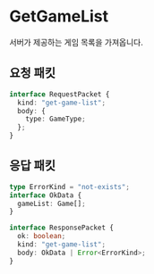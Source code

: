 # GetGameList

서버가 제공하는 게임 목록을 가져옵니다.

## 요청 패킷

```typescript
interface RequestPacket {
  kind: "get-game-list";
  body: {
    type: GameType;
  };
}
```

## 응답 패킷

```typescript
type ErrorKind = "not-exists";
interface OkData {
  gameList: Game[];
}

interface ResponsePacket {
  ok: boolean;
  kind: "get-game-list";
  body: OkData | Error<ErrorKind>;
}
```
